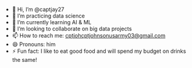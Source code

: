 - 👋 Hi, I’m @captjay27
- 👀 I’m practicing data science
- 🌱 I’m currently learning AI & ML
- 💞️ I’m looking to collaborate on big data projects
- 📫 How to reach me: cptjohcptjohnsonusarmy03@gmail.com
- 😄 Pronouns: him
- ⚡ Fun fact: I like to eat good food and will spend my budget on drinks the same!

<!---
captjay27/captjay27 is a ✨ special ✨ repository because its `README.md` (this file) appears on your GitHub profile.
You can click the Preview link to take a look at your changes.
--->
